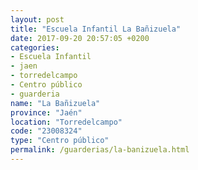 ```yaml
---
layout: post
title: "Escuela Infantil La Bañizuela"
date: 2017-09-20 20:57:05 +0200
categories:
- Escuela Infantil
- jaen
- torredelcampo
- Centro público
- guarderia
name: "La Bañizuela"
province: "Jaén"
location: "Torredelcampo"
code: "23008324"
type: "Centro público"
permalink: /guarderias/la-banizuela.html
---
```


